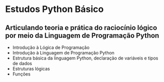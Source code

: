 ﻿# Estudos Python Básico

## Articulando teoria e prática do raciocínio lógico por meio da Linguagem de Programação Python
 
 - Introdução à Lógica de Programação
 - Introdução à Linguagem de Programação Python
 - Estrutura básica da linguagem Python, declaração de variáveis e tipos de dados
 - Estruturas lógicas
 - Funções
   

